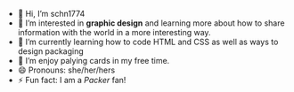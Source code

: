 - 👋 Hi, I’m schn1774
- 👀 I’m interested in **graphic design** and learning more about how to share information with the world in a more interesting way.
- 🌱 I’m currently learning how to code HTML and CSS as well as ways to design packaging
- 💞️ I’m enjoy palying cards in my free time.
- 😄 Pronouns: she/her/hers
- ⚡ Fun fact: I am a _Packer_ fan!

<!---
schn1774/schn1774 is a ✨ special ✨ repository because its `README.md` (this file) appears on your GitHub profile.
You can click the Preview link to take a look at your changes.
--->
